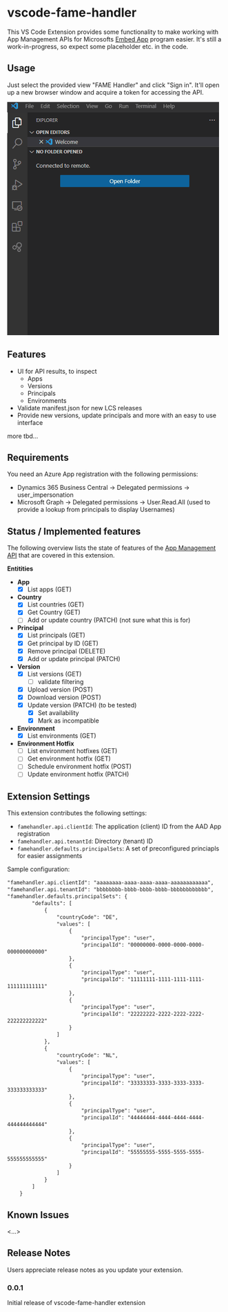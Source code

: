 # vscode-fame-handler

This VS Code Extension provides some functionality to make working with App Management APIs for Microsofts [Embed App](https://learn.microsoft.com/en-us/dynamics365/business-central/dev-itpro/deployment/embed-app-overview) program easier. It's still a work-in-progress, so expect some placeholder etc. in the code.

## Usage

Just select the provided view "FAME Handler" and click "Sign in". It'll open up a new browser window and acquire a token for accessing the API.

![Sign in sample](https://raw.githubusercontent.com/SimonOfHH/vscode-fame-handler/main/documentation/media/sign-in-load.gif)

## Features

* UI for API results, to inspect
  * Apps
  * Versions
  * Principals
  * Environments
* Validate manifest.json for new LCS releases
* Provide new versions, update principals and more with an easy to use interface

more tbd...

## Requirements

You need an Azure App registration with the following permissions:
* Dynamics 365 Business Central -> Delegated permissions -> user_impersonation
* Microsoft Graph -> Delegated permissions -> User.Read.All (used to provide a lookup from principals to display Usernames)

## Status / Implemented features

The following overview lists the state of features of the [App Management API](https://learn.microsoft.com/en-us/dynamics365/business-central/dev-itpro/administration/appmanagement/app-management-api) that are covered in this extension.

**Entitities**<br>
* **App**
    * [X] List apps (GET)
* **Country**
    * [X] List countries (GET)
    * [X] Get Country (GET)
    * [ ] Add or update country (PATCH) (not sure what this is for)
* **Principal**
    * [X] List principals (GET)
    * [X] Get principal by ID (GET)
    * [X] Remove principal (DELETE)
    * [X] Add or update principal (PATCH)
* **Version**<br>
    * [X] List versions (GET)
        * [ ] validate filtering
    * [X] Upload version (POST)
    * [X] Download version (POST)
    * [X] Update version (PATCH) (to be tested)
        * [X] Set availability
        * [X] Mark as incompatible
* **Environment**
    * [X] List environments (GET)
* **Environment Hotfix**
    * [ ] List environment hotfixes (GET)
    * [ ] Get environment hotfix (GET)
    * [ ] Schedule environment hotfix (POST)
    * [ ] Update environment hotfix (PATCH)

## Extension Settings

This extension contributes the following settings:

* `famehandler.api.clientId`: The application (client) ID from the AAD App registration
* `famehandler.api.tenantId`: Directory (tenant) ID
* `famehandler.defaults.principalSets`: A set of preconfigured princiapls for easier assignments

Sample configuration:
```
"famehandler.api.clientId": "aaaaaaaa-aaaa-aaaa-aaaa-aaaaaaaaaaaa",
"famehandler.api.tenantId": "bbbbbbbb-bbbb-bbbb-bbbb-bbbbbbbbbbbb",
"famehandler.defaults.principalSets": {
        "defaults": [
            {
                "countryCode": "DE",
                "values": [
                    {
                        "principalType": "user",
                        "principalId": "00000000-0000-0000-0000-000000000000"
                    },
                    {
                        "principalType": "user",
                        "principalId": "11111111-1111-1111-1111-111111111111"
                    },
                    {
                        "principalType": "user",
                        "principalId": "22222222-2222-2222-2222-222222222222"
                    }
                ]
            },
            {
                "countryCode": "NL",
                "values": [
                    {
                        "principalType": "user",
                        "principalId": "33333333-3333-3333-3333-333333333333"
                    },
                    {
                        "principalType": "user",
                        "principalId": "44444444-4444-4444-4444-444444444444"
                    },
                    {
                        "principalType": "user",
                        "principalId": "55555555-5555-5555-5555-555555555555"
                    }
                ]
            }
        ]
    }
```

## Known Issues

<...>

## Release Notes

Users appreciate release notes as you update your extension.

### 0.0.1

Initial release of vscode-fame-handler extension